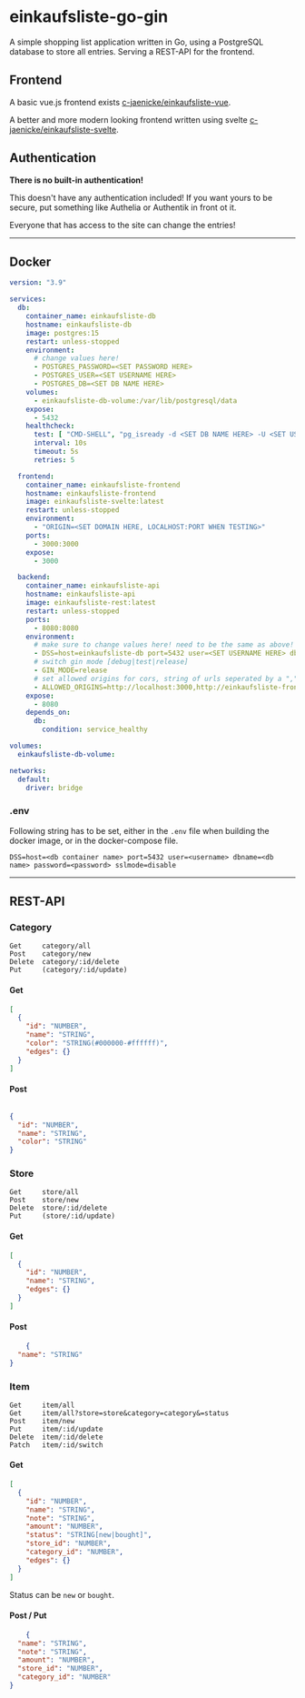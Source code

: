 # einkaufsliste-go-gin

A simple shopping list application written in Go, using a PostgreSQL database to store all entries.
Serving a REST-API for the frontend.

## Frontend

A basic vue.js frontend exists [c-jaenicke/einkaufsliste-vue](https://github.com/c-jaenicke/einkaufsliste-vue).

A better and more modern looking frontend written using
svelte [c-jaenicke/einkaufsliste-svelte](https://github.com/c-jaenicke/einkaufsliste-svelte).

## Authentication

**There is no built-in authentication!**

This doesn't have any authentication included! If you want yours to be secure, put something like Authelia or Authentik
in front ot it.

Everyone that has access to the site can change the entries!

---

## Docker

```yaml
version: "3.9"

services:
  db:
    container_name: einkaufsliste-db
    hostname: einkaufsliste-db
    image: postgres:15
    restart: unless-stopped
    environment:
      # change values here!
      - POSTGRES_PASSWORD=<SET PASSWORD HERE>
      - POSTGRES_USER=<SET USERNAME HERE>
      - POSTGRES_DB=<SET DB NAME HERE>
    volumes:
      - einkaufsliste-db-volume:/var/lib/postgresql/data
    expose:
      - 5432
    healthcheck:
      test: [ "CMD-SHELL", "pg_isready -d <SET DB NAME HERE> -U <SET USERNAME HERE>" ]
      interval: 10s
      timeout: 5s
      retries: 5

  frontend:
    container_name: einkaufsliste-frontend
    hostname: einkaufsliste-frontend
    image: einkaufsliste-svelte:latest
    restart: unless-stopped
    environment:
      - "ORIGIN=<SET DOMAIN HERE, LOCALHOST:PORT WHEN TESTING>"
    ports:
      - 3000:3000
    expose:
      - 3000

  backend:
    container_name: einkaufsliste-api
    hostname: einkaufsliste-api
    image: einkaufsliste-rest:latest
    restart: unless-stopped
    ports:
      - 8080:8080
    environment:
      # make sure to change values here! need to be the same as above!
      - DSS=host=einkaufsliste-db port=5432 user=<SET USERNAME HERE> dbname=<SET DB NAME HERE> password=<SET PASSWORD HERE> sslmode=disable
      # switch gin mode [debug|test|release]
      - GIN_MODE=release
      # set allowed origins for cors, string of urls seperated by a ","
      - ALLOWED_ORIGINS=http://localhost:3000,http://einkaufsliste-frontend:3000
    expose:
      - 8080
    depends_on:
      db:
        condition: service_healthy

volumes:
  einkaufsliste-db-volume:

networks:
  default:
    driver: bridge
```

### .env

Following string has to be set, either in the `.env` file when building the docker image, or in the docker-compose file.

```env
DSS=host=<db container name> port=5432 user=<username> dbname=<db name> password=<password> sslmode=disable
```

---

## REST-API

### Category

```text
Get     category/all
Post    category/new
Delete  category/:id/delete
Put     (category/:id/update)
```

#### Get

```json
[
  {
    "id": "NUMBER",
    "name": "STRING",
    "color": "STRING(#000000-#ffffff)",
    "edges": {}
  }
]
```

#### Post

```json

{
  "id": "NUMBER",
  "name": "STRING",
  "color": "STRING"
}
```

### Store

```text
Get     store/all
Post    store/new
Delete  store/:id/delete
Put     (store/:id/update)
```

#### Get

```json
[
  {
    "id": "NUMBER",
    "name": "STRING",
    "edges": {}
  }
]
```

#### Post

```json
    {
  "name": "STRING"
}
```

### Item

```text
Get     item/all
Get     item/all?store=store&category=category&=status
Post    item/new
Put     item/:id/update
Delete  item/:id/delete
Patch   item/:id/switch
```

#### Get

```json
[
  {
    "id": "NUMBER",
    "name": "STRING",
    "note": "STRING",
    "amount": "NUMBER",
    "status": "STRING[new|bought]",
    "store_id": "NUMBER",
    "category_id": "NUMBER",
    "edges": {}
  }
]
```

Status can be `new` or `bought`.

#### Post / Put

```json
    {
  "name": "STRING",
  "note": "STRING",
  "amount": "NUMBER",
  "store_id": "NUMBER",
  "category_id": "NUMBER"
}
```
